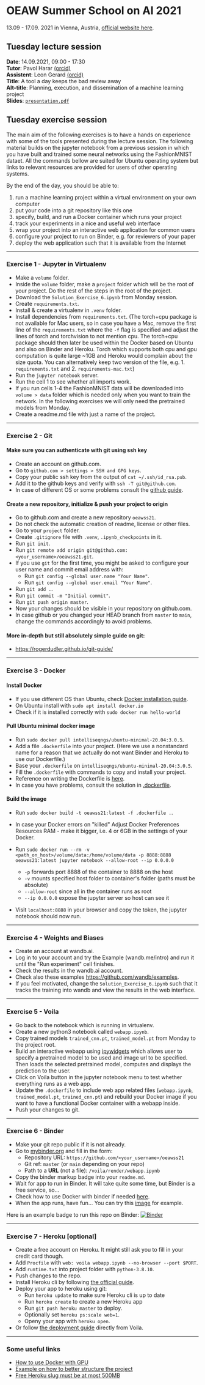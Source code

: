 # OEAW Summer School on AI 2021
13.09 - 17.09. 2021 in Vienna, Austria, [official website here](https://www.oeaw.ac.at/isf/forschung/fachbereiche-teams/maschinelles-lernen-ml-team/summer-school-2021).

## Tuesday lecture session

**Date**: 14.09.2021, 09:00 - 17:30 \
**Tutor**: Pavol Harar [(orcid)](https://orcid.org/0000-0001-5206-1794) \
**Assistent**: Leon Gerard [(orcid)](https://orcid.org/0000-0002-3314-396X) \
**Title**: A tool a day keeps the bad review away \
**Alt-title**: Planning, execution, and dissemination of a machine learning project \
**Slides**: [`presentation.pdf`](presentation.pdf)

## Tuesday exercise session

The main aim of the following exercises is to have a hands on experience with some of the tools presented during the lecture session. The following material builds on the jupyter notebook from a previous session in which you have built and trained some neural networks using the FashionMNIST dataet. All the commands bellow are suited for Ubuntu operating system but links to relevant resources are provided for users of other operating systems. 

By the end of the day, you should be able to:

1. run a machine learning project within a virtual environment on your own computer 
2. put your code into a git repository like this one
3. specify, build, and run a Docker container which runs your project
4. track your experiments in a nice and useful web interface
5. wrap your project into an interactive web application for common users
6. configure your project to run on Binder, e.g. for reviewers of your paper
7. deploy the web application such that it is available from the Internet

----

### Exercise 1 - Jupyter in Virtualenv

* Make a `volume` folder.
* Inside the `volume` folder, make a `project` folder which will be the root of your project. Do the rest of the steps in the root of the project.
* Download the `Solution_Exercise_6.ipynb` from Monday session.
* Create `requirements.txt`.
* Install & create a virtualenv in `.venv` folder.
* Install dependencies from `requirements.txt`. (The torch+cpu package is not available for Mac users, so in case you have a Mac, remove the first line of the `requirements.txt` where the `-f` flag is specified and adjust the lines of torch and torchvision to not mention cpu. The torch+cpu package should then later be used within the Docker based on Ubuntu and also on Binder and Heroku. Torch which supports both cpu and gpu computation is quite large ~1GB and Heroku would complain about the size quota. You can alternatively keep two version of the file, e.g. 1. `requirements.txt` and 2. `requirements-mac.txt`)
* Run the `jupyter notebook` server.
* Run the cell 1 to see whether all imports work.
* If you run cells 1-4 the FashionMNIST data will be downloaded into `volume > data` folder which is needed only when you want to train the network. In the following exercises we will only need the pretrained models from Monday.
* Create a readme.md file with just a name of the project.

----

### Exercise 2 - Git
#### Make sure you can authenticate with git using ssh key

* Create an account on github.com.
* Go to `github.com > settings > SSH and GPG keys`.
* Copy your public ssh key from the output of `cat ~/.ssh/id_rsa.pub`.
* Add it to the github keys and verify with `ssh -T git@github.com`.
* In case of different OS or some problems consult the [github guide](https://docs.github.com/en/github/authenticating-to-github/connecting-to-github-with-ssh/testing-your-ssh-connection).


#### Create a new repository, initialize & push your project to origin

* Go to github.com and create a new repository `oeawss21`.
* Do not check the automatic creation of readme, license or other files.
* Go to your `project` folder.
* Create `.gitignore` file with `.venv`, `.ipynb_checkpoints` in it.
* Run `git init`.
* Run `git remote add origin git@github.com:<your_username>/oeawss21.git`.
* If you use `git` for the first time, you might be asked to configure your user name and commit email address with:
  * Run `git config --global user.name "Your Name"`.
  * Run `git config --global user.email "Your Name"`.
* Run `git add .`.
* Run `git commit -m "Initial commit"`.
* Run `git push origin master`.
* Now your changes should be visible in your repository on github.com.
* In case github or you changed your HEAD branch from `master` to `main`, change the commands accordingly to avoid problems.

#### More in-depth but still absolutely simple guide on git:

* https://rogerdudler.github.io/git-guide/

----

### Exercise 3 - Docker
#### Install Docker

* If you use different OS than Ubuntu, check [Docker installation guide](https://docs.docker.com/engine/install/).
* On Ubuntu install with `sudo apt install docker.io`
* Check if it is installed correctly with `sudo docker run hello-world`

#### Pull Ubuntu minimal docker image

* Run `sudo docker pull intelliseqngs/ubuntu-minimal-20.04:3.0.5`.
* Add a file `.dockerfile` into your project. (Here we use a nonstandard name for a reason that we actually do not want Binder and Heroku to use our Dockerfile.)
* Base your `.dockerfile` on `intelliseqngs/ubuntu-minimal-20.04:3.0.5`.
* Fill the `.dockerfile` with commands to copy and install your project.
* Reference on writing the Dockerfile is [here](https://docs.docker.com/engine/reference/builder/).
* In case you have problems, consult the solution in [.dockerfile](.dockerfile).

#### Build the image

* Run `sudo docker build -t oeawss21:latest -f .dockerfile .`.
* In case your Docker errors on "killed" Adjust Docker Preferences Resources RAM - make it bigger, i.e. 4 or 6GB in the settings of your Docker.
* Run `sudo docker run --rm -v <path_on_host>/volume/data:/home/volume/data -p 8888:8888 oeawss21:latest jupyter notebook --allow-root --ip 0.0.0.0`
  * `-p` forwards port 8888 of the container to 8888 on the host
  * `-v` mounts specified host folder to container's folder (paths must be absolute)
  * `--allow-root` since all in the container runs as root
  * `--ip 0.0.0.0` expose the jupyter server so host can see it

* Visit `localhost:8888` in your browser and copy the token, the jupyter notebook should now run.

----

### Exercise 4 - Weights and Biases

* Create an account at wandb.ai.
* Log in to your account and try the Example (wandb.me/intro) and run it until the "Run experiment" cell finishes.
* Check the results in the wandb.ai account.
* Check also these examples https://github.com/wandb/examples.
* If you feel motivated, change the `Solution_Exercise_6.ipynb` such that it tracks the training into wandb and view the results in the web interface.

----

### Exercise 5 - Voila

* Go back to the notebook which is running in virtualenv.
* Create a new python3 notebook called `webapp.ipynb`.
* Copy trained models `trained_cnn.pt`, `trained_model.pt` from Monday to the project root.
* Build an interactive webapp using [ipywidgets](https://ipywidgets.readthedocs.io/en/latest/) which allows user to specify a pretrained model to be used and image url to be specified. Then loads the selected pretrained model, computes and displays the prediction to the user.
* Click on Voila button in the jupyter notebook menu to test whether everything runs as a web app.
* Update the `.dockerfile` to include web app related files (`webapp.ipynb`, `trained_model.pt`, `trained_cnn.pt`) and rebuild your Docker image if you want to have a functional Docker container with a webapp inside.
* Push your changes to git.

----

### Exercise 6 - Binder

* Make your git repo public if it is not already.
* Go to [mybinder.org](https://mybinder.org) and fill in the form:
  * Repository URL: `https://github.com/<your_username>/oeawss21`
  * Git ref: `master` (or `main` depending on your repo)
  * Path to a **URL** (not a file): `/voila/render/webapp.ipynb`
* Copy the binder markup badge into your `readme.md`.
* Wait for app to run in Binder. It will take quite some time, but Binder is a free service, so...
* Check how to use Docker with binder if needed [here](https://mybinder.readthedocs.io/en/latest/tutorials/dockerfile.html).
* When the app runs, have fun... You can try this [image](https://m.media-amazon.com/images/I/81U64AnQvkL._AC_UL1500_.jpg) for example.

Here is an example badge to run this repo on Binder: [![Binder](https://mybinder.org/badge_logo.svg)](https://mybinder.org/v2/gh/paloha/oeawss21/master?urlpath=%2Fvoila%2Frender%2Fwebapp.ipynb)

----

### Exercise 7 - Heroku [optional]

* Create a free account on Heroku. It might still ask you to fill in your credit card though.
* Add `Procfile` with `web: voila webapp.ipynb --no-browser --port $PORT`.
* Add `runtime.txt` into project folder with `python-3.8.10`.
* Push changes to the repo.
* Install Heroku cli by following [the official guide](https://devcenter.heroku.com/articles/heroku-cli#download-and-install).
* Deploy your app to heroku using git:
  * Run `heroku update` to make sure Heroku cli is up to date
  * Run `heroku create` to create a new Heroku app
  * Run `git push heroku master` to deploy.
  * Optionally set `heroku ps:scale web=1`.
  * Openy your app with `heroku open`.
* Or follow [the deployment guide](https://voila.readthedocs.io/en/stable/deploy.html#deployment-on-heroku) directly from Voila.

----

### Some useful links
* [How to use Docker with GPU](https://towardsdatascience.com/4c699c78c6d1)
* [Example on how to better structure the project](https://gitlab.com/paloha/repex-template)
* [Free Heroku slug must be at most 500MB](https://help.heroku.com/KUFMEES1/my-slug-size-is-too-large-how-can-i-make-it-smaller)
